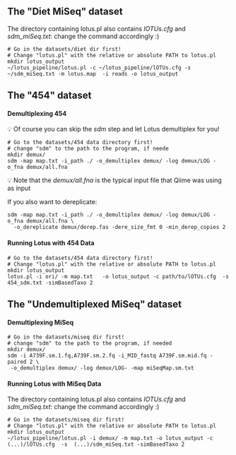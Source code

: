 ## The "Diet MiSeq" dataset

The directory containing lotus.pl also contains _lOTUs.cfg_ and _sdm\_miSeq.txt_: change the command accordingly :)
```
# Go in the datasets/diet dir first! 
# Change "lotus.pl" with the relative or absolute PATH to lotus.pl
mkdir lotus_output
~/lotus_pipeline/lotus.pl -c ~/lotus_pipeline/lOTUs.cfg -s ~/sdm_miSeq.txt -m lotus.map  -i reads -o lotus_output
```

## The "454" dataset

#### Demultiplexing 454
:bulb: Of course you can skip the *sdm* step and let Lotus demultiplex for you!

```
# Go to the datasets/454 data directory first! 
# change "sdm" to the path to the program, if neede
mkdir demux/
sdm -map map.txt -i_path ./ -o_demultiplex demux/ -log demux/LOG -o_fna demux/all.fna
``` 

:bulb: Note that the _demux/all.fna_ is the typical input file that Qiime was using as input

If you also want to dereplicate:


```
sdm -map map.txt -i_path ./ -o_demultiplex demux/ -log demux/LOG -o_fna demux/all.fna \
  -o_dereplicate demux/derep.fas -dere_size_fmt 0 -min_derep_copies 2
```

#### Running Lotus with 454 Data

```
# Go to the datasets/454 data directory first! 
# Change "lotus.pl" with the relative or absolute PATH to lotus.pl
mkdir lotus_output
lotus.pl -i ori/ -m map.txt   -o lotus_output -c path/to/lOTUs.cfg  -s 454_sdm.txt -simBasedTaxo 2
```

## The "Undemultiplexed MiSeq" dataset

#### Demultiplexing MiSeq
```
# Go in the datasets/miseq dir first! 
# change "sdm" to the path to the program, if needed
mkdir demux/
sdm -i A739F.sm.1.fq,A739F.sm.2.fq -i_MID_fastq A739F.sm.mid.fq -paired 2 \
 -o_demultiplex demux/ -log demux/LOG- -map miSeqMap.sm.txt
```

#### Running Lotus with MiSeq Data
The directory containing lotus.pl also contains _lOTUs.cfg_ and _sdm\_miSeq.txt_: change the command accordingly :)
```
# Go in the datasets/miseq dir first! 
# Change "lotus.pl" with the relative or absolute PATH to lotus.pl
mkdir lotus_output
~/lotus_pipeline/lotus.pl -i demux/ -m map.txt -o lotus_output -c (...)/lOTUs.cfg  -s  (...)/sdm_miSeq.txt -simBasedTaxo 2
```

